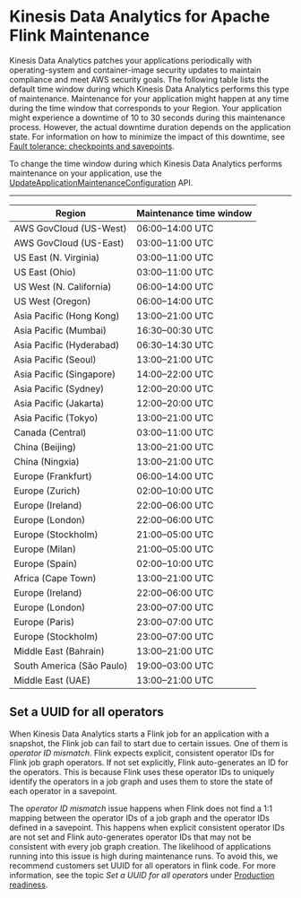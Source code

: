 # Kinesis Data Analytics for Apache Flink Maintenance<a name="maintenance"></a>

Kinesis Data Analytics patches your applications periodically with operating\-system and container\-image security updates to maintain compliance and meet AWS security goals\. The following table lists the default time window during which Kinesis Data Analytics performs this type of maintenance\. Maintenance for your application might happen at any time during the time window that corresponds to your Region\. Your application might experience a downtime of 10 to 30 seconds during this maintenance process\. However, the actual downtime duration depends on the application state\. For information on how to minimize the impact of this downtime, see [Fault tolerance: checkpoints and savepoints](best-practices.md#how-dev-bp-checkpoint)\.

To change the time window during which Kinesis Data Analytics performs maintenance on your application, use the [UpdateApplicationMaintenanceConfiguration](https://docs.aws.amazon.com/kinesisanalytics/latest/apiv2/API_UpdateApplicationMaintenanceConfiguration.html) API\.


****  

| Region | Maintenance time window | 
| --- | --- | 
| AWS GovCloud \(US\-West\) | 06:00–14:00 UTC | 
| AWS GovCloud \(US\-East\) | 03:00–11:00 UTC | 
| US East \(N\. Virginia\) | 03:00–11:00 UTC | 
| US East \(Ohio\) | 03:00–11:00 UTC | 
| US West \(N\. California\) | 06:00–14:00 UTC | 
| US West \(Oregon\) | 06:00–14:00 UTC | 
| Asia Pacific \(Hong Kong\) | 13:00–21:00 UTC | 
| Asia Pacific \(Mumbai\) | 16:30–00:30 UTC | 
| Asia Pacific \(Hyderabad\) | 06:30–14:30 UTC | 
| Asia Pacific \(Seoul\) | 13:00–21:00 UTC | 
| Asia Pacific \(Singapore\) | 14:00–22:00 UTC | 
| Asia Pacific \(Sydney\) | 12:00–20:00 UTC | 
| Asia Pacific \(Jakarta\) | 12:00–20:00 UTC | 
| Asia Pacific \(Tokyo\) | 13:00–21:00 UTC | 
| Canada \(Central\) | 03:00–11:00 UTC | 
| China \(Beijing\) | 13:00–21:00 UTC | 
| China \(Ningxia\) | 13:00–21:00 UTC | 
| Europe \(Frankfurt\) | 06:00–14:00 UTC | 
| Europe \(Zurich\) | 02:00–10:00 UTC | 
| Europe \(Ireland\) | 22:00–06:00 UTC | 
| Europe \(London\) | 22:00–06:00 UTC | 
| Europe \(Stockholm\) | 21:00–05:00 UTC | 
| Europe \(Milan\) | 21:00–05:00 UTC | 
| Europe \(Spain\) | 02:00–10:00 UTC | 
| Africa \(Cape Town\) | 13:00–21:00 UTC | 
| Europe \(Ireland\) | 22:00–06:00 UTC | 
| Europe \(London\) | 23:00–07:00 UTC | 
| Europe \(Paris\) | 23:00–07:00 UTC | 
| Europe \(Stockholm\) | 23:00–07:00 UTC | 
| Middle East \(Bahrain\) | 13:00–21:00 UTC | 
| South America \(São Paulo\) | 19:00–03:00 UTC | 
| Middle East \(UAE\) | 13:00–21:00 UTC | 

## Set a UUID for all operators<a name="maintenance-setting-operator-ids"></a>

When Kinesis Data Analytics starts a Flink job for an application with a snapshot, the Flink job can fail to start due to certain issues\. One of them is *operator ID mismatch*\. Flink expects explicit, consistent operator IDs for Flink job graph operators\. If not set explicitly, Flink auto\-generates an ID for the operators\. This is because Flink uses these operator IDs to uniquely identify the operators in a job graph and uses them to store the state of each operator in a savepoint\.

The *operator ID mismatch* issue happens when Flink does not find a 1:1 mapping between the operator IDs of a job graph and the operator IDs defined in a savepoint\. This happens when explicit consistent operator IDs are not set and Flink auto\-generates operator IDs that may not be consistent with every job graph creation\. The likelihood of applications running into this issue is high during maintenance runs\. To avoid this, we recommend customers set UUID for all operators in flink code\. For more information, see the topic *Set a UUID for all operators* under [Production readiness](https://docs.aws.amazon.com/kinesisanalytics/latest/java/production-readiness.html)\.